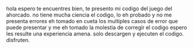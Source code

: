 hola espero te encuentres bien, te presento mi codigo del juego del ahorcado. 
no tiene mucha ciencia el codigo, lo eh probado y no me presenta errores eh tomado en cueta los multiples casos de error que puede presentar y me eh tomado la molestia de corregir el codigo 
espero les resulte una experiencia amena.
solo descargen y ejecuten el codigo.
disfruten.
